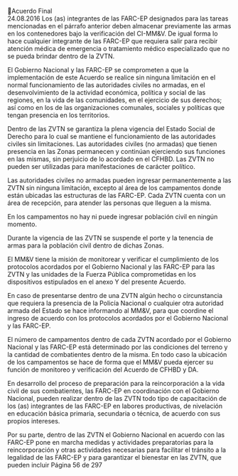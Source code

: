 Acuerdo Final  
24.08.2016 
Los (as) integrantes de las FARC-EP designados para las tareas mencionadas en el párrafo anterior deben 
almacenar previamente las armas en los contenedores bajo la verificación del CI-MM&V. De igual forma 
lo hace cualquier integrante de las FARC-EP que requiera salir para recibir atención médica de emergencia 
o tratamiento médico especializado que no se pueda brindar dentro de la ZVTN.  
 
El Gobierno Nacional y las FARC-EP se comprometen a que la implementación de este Acuerdo se realice 
sin  ninguna  limitación  en  el  normal  funcionamiento  de  las  autoridades  civiles  no  armadas,  en  el 
desenvolvimiento  de  la  actividad  económica,  política  y  social  de  las  regiones,  en  la  vida  de  las 
comunidades, en el ejercicio de sus derechos; así como en los de las organizaciones comunales, sociales 
y políticas que tengan presencia en los territorios.  
 
Dentro de las ZVTN se garantiza la plena vigencia del Estado Social de Derecho para lo cual se mantiene 
el  funcionamiento  de  las  autoridades  civiles  sin  limitaciones.  Las  autoridades  civiles  (no  armadas)  que 
tienen  presencia  en  las  Zonas  permanecen  y  continúan  ejerciendo  sus  funciones  en  las  mismas,  sin 
perjuicio de lo acordado en el CFHBD. Las ZVTN no pueden ser utilizadas para manifestaciones de carácter 
político.   
 
Las autoridades civiles no armadas pueden ingresar permanentemente a las ZVTN sin ninguna limitación, 
excepto al área de los campamentos donde están ubicadas las estructuras de las FARC-EP. Cada ZVTN 
cuenta con un área de recepción, para atender las personas que lleguen a la misma.  
 
En los campamentos no hay ni puede ingresar población civil en ningún momento.  
  
Durante la vigencia de las ZVTN se suspende el porte y la tenencia de armas para la población civil dentro 
de dichas Zonas.    
 
El MM&V tiene la misión de monitorear y verificar el cumplimiento de los protocolos acordados por el 
Gobierno Nacional y las FARC-EP para las ZVTN y las unidades de la Fuerza Pública comprometidas en los 
dispositivos estipulados en el anexo Y del presente Acuerdo. 
  
En caso de presentarse dentro de una ZVTN algún hecho o circunstancia que requiera la presencia de la 
Policía Nacional o cualquier otra autoridad armada del Estado se hace informando al MM&V, para que 
coordine el ingreso de acuerdo con los protocolos acordados por el Gobierno Nacional y las FARC-EP.  
 
El número de campamentos dentro de cada ZVTN acordado por el Gobierno Nacional y las FARC-EP está 
determinado por las condiciones del terreno y la cantidad de combatientes dentro de la misma. En todo 
caso  la  ubicación  de  los  campamentos  se  hace  de  forma  que  el  MM&V  pueda  ejercer  su  función  de 
monitoreo y verificación del Acuerdo de CFHBD y DA. 
 
En desarrollo del proceso de preparación para la reincorporación a la vida civil de sus combatientes, las 
FARC-EP  en  coordinación  con  el  Gobierno  Nacional,  pueden  realizar  dentro  de  las  ZVTN  todo  tipo  de 
capacitación de los (as) integrantes de las FARC-EP en labores productivas, de nivelación en educación 
básica primaria, secundaria o técnica, de acuerdo con sus propios intereses.  
 
Por  su  parte,  dentro  de  las  ZVTN  el  Gobierno  Nacional  en  acuerdo  con  las  FARC-EP  pone  en  marcha 
medidas y actividades preparatorias para la reincorporación y otras actividades necesarias para facilitar 
el tránsito a la legalidad de las FARC-EP y para garantizar el bienestar en las ZVTN, que pueden incluir 
Página 56 de 297 
 

